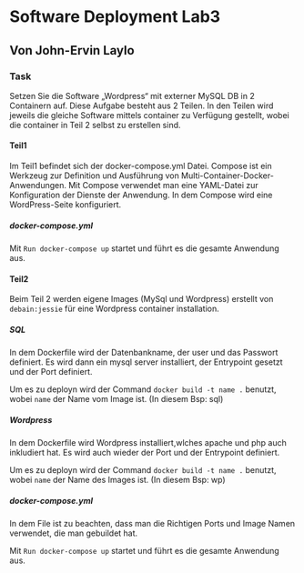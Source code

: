 # Software Deployment Lab3
## Von John-Ervin Laylo
### Task 
Setzen Sie die Software „Wordpress“ mit externer MySQL DB in 2 Containern auf. Diese Aufgabe besteht aus 2 Teilen. In den Teilen wird jeweils die gleiche Software mittels container zu Verfügung gestellt, wobei die container in Teil 2 selbst zu erstellen sind.

#### Teil1
Im Teil1 befindet sich der docker-compose.yml Datei.
Compose ist ein Werkzeug zur Definition und Ausführung von Multi-Container-Docker-Anwendungen.
Mit Compose verwendet man eine YAML-Datei zur Konfiguration der Dienste der Anwendung. 
In dem Compose wird eine WordPress-Seite konfiguriert.

##### docker-compose.yml
Mit `Run docker-compose up` startet und führt es die gesamte Anwendung aus.

#### Teil2
Beim Teil 2 werden eigene Images (MySql und Wordpress) erstellt von `debain:jessie` für eine Wordpress container installation.

##### SQL
In dem Dockerfile wird der Datenbankname, der user und das Passwort definiert.
Es wird dann ein mysql server installiert, der Entrypoint gesetzt und der Port definiert.

Um es zu deployn wird der Command `docker build -t name .` benutzt, wobei `name` der Name vom Image ist. (In diesem Bsp: sql)

##### Wordpress
In dem Dockerfile wird Wordpress installiert,wlches apache und php auch inkludiert hat.
Es wird auch wieder der Port und der Entrypoint definiert.

Um es zu deployn wird der Command `docker build -t name .` benutzt, wobei `name` der Name des Images ist. (In diesem Bsp: wp)

##### docker-compose.yml
In dem File ist zu beachten, dass man die Richtigen Ports und Image Namen verwendet, die man gebuildet hat.

Mit `Run docker-compose up` startet und führt es die gesamte Anwendung aus. 

